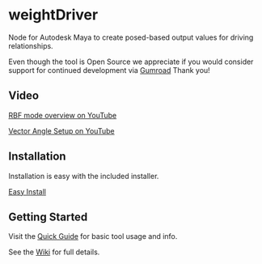 # weightDriver
Node for Autodesk Maya to create posed-based output values for driving relationships.

Even though the tool is Open Source we appreciate if you would consider support for continued development via [Gumroad](https://braverabbit.gumroad.com/l/weightDriverMaya)
Thank you!

## Video
[RBF mode overview on YouTube](https://youtu.be/Z3NTbN-nPWw)

[Vector Angle Setup on YouTube](https://youtu.be/TDJzXgtiWvM)

## Installation
Installation is easy with the included installer.

[Easy Install](https://github.com/IngoClemens/weightDriver/wiki/Installation)

## Getting Started
Visit the [Quick Guide](https://github.com/IngoClemens/weightDriver/wiki/Quick-Guide) for basic tool usage and info.

See the [Wiki](https://github.com/IngoClemens/weightDriver/wiki) for full details.

